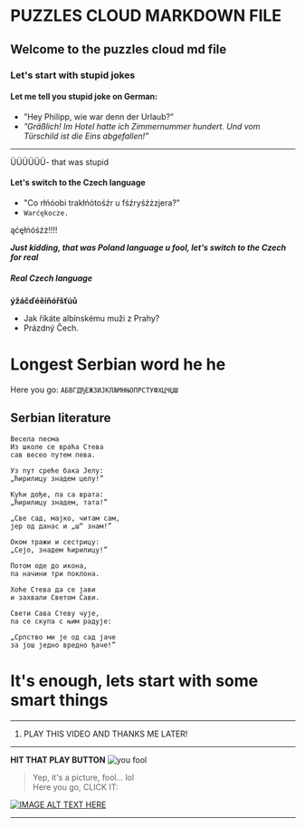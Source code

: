 # PUZZLES CLOUD MARKDOWN FILE
## Welcome to the puzzles cloud md file
### Let's start with stupid jokes
#### **Let me tell you stupid joke on German:**

* ”Hey Philipp, wie war denn der Urlaub?”
* _”Gräßlich! Im Hotel hatte ich Zimmernummer hundert. Und vom Türschild ist die Eins abgefallen!”_
* * * 
ÜÜÜÜÜÜ- that was stupid

#### Let's switch to the Czech language

* "Co rłńóobi trakłńótośźr u fśźryśźżzjera?"
* `Warćękocze.`

ąćęłńóśźż!!!!

**_Just kidding, that was Poland language u fool, let's switch to the Czech for real_**

##### Real Czech language
[comment]: <> (This is a comment, it will not be wisible to the other people - I think, so in case of that, Czech people are stupid, look at their special letters bellow...)
**ýžáčďéěíňóřšťúů**

- Jak říkáte albínskému muži z Prahy?
- Prázdný Čech.

# Longest Serbian word he he

Here you go: `АБВГДЂЕЖЗИЈКЛЉМНЊОПРСТУФХЦЧЏШ`

## Serbian literature
```
Весела песма
Из школе се враћа Стева
сав весео путем пева.

Уз пут среће бака Јелу:
„Ћирилицу знадем целу!”

Кући дође, па са врата:
„Ћирилицу знадем, тата!”

„Све сад, мајко, читам сам,
јер од данас и „ш“ знам!”

Оком тражи и сестрицу:
„Сејо, знадем ћирилицу!”

Потом оде до икона,
па начини три поклона.

Хоће Стева да се јави
и захвали Светом Сави.

Свети Сава Стеву чује,
па се скупа с њим радује:

„Српство ми је од сад јаче
за још једно вредно ђаче!”
```

# It's enough, lets start with some smart things
***
1. PLAY THIS VIDEO AND THANKS ME LATER!
---
**HIT THAT PLAY BUTTON**
![you fool](https://i.ytimg.com/vi/VMz03v4dxz4/maxresdefault.jpg)

> Yep, it's a picture, fool... lol\
> Here you go, CLICK IT:



[![IMAGE ALT TEXT HERE](http://img.youtube.com/vi/YOUTUBE_VIDEO_ID_HERE/0.jpg)](https://media.tenor.com/images/d92add9928fcfe998db445324734b449/tenor.gif)

 ---
